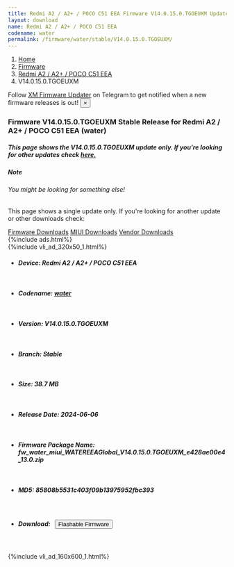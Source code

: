```yaml
---
title: Redmi A2 / A2+ / POCO C51 EEA Firmware V14.0.15.0.TGOEUXM Update
layout: download
name: Redmi A2 / A2+ / POCO C51 EEA
codename: water
permalink: /firmware/water/stable/V14.0.15.0.TGOEUXM/
---
```

<nav aria-label="breadcrumb">
    <ol class="breadcrumb">
        <li class="breadcrumb-item"><a href="/">Home</a></li>
        <li class="breadcrumb-item"><a href="/firmware/">Firmware</a></li>
        <li class="breadcrumb-item"><a href="/firmware/water/">Redmi A2 / A2+ / POCO C51 EEA</a></li>
        <li class="breadcrumb-item active" aria-current="page">V14.0.15.0.TGOEUXM</li>
    </ol>
</nav>
<div class="alert alert-primary alert-dismissible fade show" role="alert">
    Follow <a href="https://t.me/XiaomiFirmwareUpdater" class="alert-link">XM Firmware Updater</a> on Telegram to get
    notified when a new firmware releases is out!
    <button type="button" class="close" data-dismiss="alert" aria-label="Close">
        <span aria-hidden="true">&times;</span>
    </button>
</div>
<div class="col-12 mx-auto">
    <h3 class="title bg-light p-2 rounded">Firmware V14.0.15.0.TGOEUXM Stable Release for Redmi A2 / A2+ / POCO C51 EEA (water)</h3>
    <h5>This page shows the V14.0.15.0.TGOEUXM update only. If you're looking for other updates check
        <a href="/firmware/water/">here.</a></h5>
    <div class="card">
        <div class="card-body">
            <h5 class="card-title">Note</h5>
            <h6 class="card-subtitle mb-2 text-muted">You might be looking for something else!</h6>
            <p class="card-text">This page shows a single update only.
                If you're looking for another update or other downloads check:</p>
            <a href="/firmware/" class="card-link">Firmware Downloads</a>
            <a href="/miui/" class="card-link">MIUI Downloads</a>
            <a href="/vendor/" class="card-link">Vendor Downloads</a>
        </div>
    </div>
    {%include ads.html%}
    <div class="row justify-content-center">
        <div class="col-10" id="downloads">
                    <div class="card card-body">
            {%include vli_ad_320x50_1.html%}
            <ul class="list-unstyled">
                <li style="padding-bottom: 10px;">
                    <h5><b>Device: </b>Redmi A2 / A2+ / POCO C51 EEA</h5>
                </li>
                <li style="padding-bottom: 10px;">
                    <h5><b>Codename: </b> <a href="/firmware/water/" target="_blank">water</a> </h5>
                </li>
                <li style="padding-bottom: 10px;">
                    <h5><b>Version: </b>V14.0.15.0.TGOEUXM</h5>
                </li>
                <li style="padding-bottom: 10px;">
                    <h5><b>Branch: </b>Stable</h5>
                </li>
                <li style="padding-bottom: 10px;">
                    <h5><b>Size: </b>38.7 MB</h5>
                </li>
                <li style="padding-bottom: 10px;">
                    <h5><b>Release Date: </b>2024-06-06</h5>
                </li>
                <li style="padding-bottom: 10px;">
                    <h5><b>Firmware Package Name: </b><span id="filename" class="text-dark">fw_water_miui_WATEREEAGlobal_V14.0.15.0.TGOEUXM_e428ae00e4_13.0.zip</span></h5>
                </li>
                <li style="padding-bottom: 10px;">
                    <h5><b>MD5: </b><span id="md5" class="text-muted">85808b5531c403f09b13975952fbc393</span></h5>
                </li>
                <li style="padding-bottom: 10px;">
                    <h5><b>Download: </b><button type="button" id="download" class="btn btn-primary"
                    style="margin: 7px;" onclick="redirect('fw_water_miui_WATEREEAGlobal_V14.0.15.0.TGOEUXM_e428ae00e4_13.0.zip'); return false;"><i class="fa fa-download"></i> Flashable Firmware</button></h5>
                </li>
            </ul>
        </div>
        </div>
        {%include vli_ad_160x600_1.html%}
    </div>
</div>

